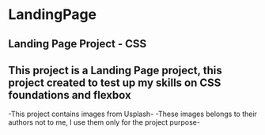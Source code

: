 # LandingPage
Landing Page Project - CSS
----------------------------------------------
This project is a Landing Page project, this project created to test up my skills on CSS foundations and flexbox
----------------------------------------------
-This project contains images from Usplash-
-These images belongs to their authors not to me, I use them only for the project purpose-
